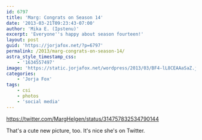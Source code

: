 ```yaml
---
id: 6797
title: 'Marg: Congrats on Season 14'
date: '2013-03-21T09:23:43-07:00'
author: 'Mika E. (Ipstenu)'
excerpt: 'Everyone''s happy about season fourteen!'
layout: post
guid: 'https://jorjafox.net/?p=6797'
permalink: /2013/marg-congrats-on-season-14/
astra_style_timestamp_css:
    - '1634557497'
image: 'https://static.jorjafox.net/wordpress/2013/03/BF4-lL8CEAAaSaZ.jpeg'
categories:
    - 'Jorja Fox'
tags:
    - csi
    - photos
    - 'social media'
---
```


https://twitter.com/MargHelgen/status/314757832534790144

That's a cute new picture, too. It's nice she's on Twitter.